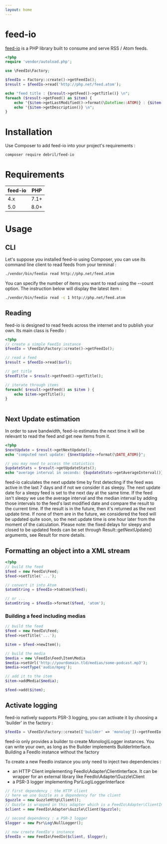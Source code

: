 ```yaml
---
layout: home
---
```


# feed-io

[feed-io](https://github.com/alexdebril/feed-io) is a PHP library built to consume and serve RSS / Atom feeds.

```php
<?php
require 'vendor/autoload.php';

use \FeedIo\Factory;

$feedIo = Factory::create()->getFeedIo();
$result = $feedIo->read('http://php.net/feed.atom');

echo "feed title : {$result->getFeed()->getTitle()} \n";
foreach ($result->getFeed() as $item) {
    echo "{$item->getLastModified()->format(\DateTime::ATOM)} : {$item->getTitle()} \n";
    echo "{$item->getDescription()} \n";
}
```

# Installation

Use Composer to add feed-io into your project's requirements :

```bash
composer require debril/feed-io
```

# Requirements

| feed-io |	PHP |
| ---- | ---- |
| 4.x |	7.1+ |
| 5.0 |	8.0+ |

# Usage
## CLI

Let's suppose you installed feed-io using Composer, you can use its command line client to read feeds from your terminal :

```bash 
./vendor/bin/feedio read http://php.net/feed.atom
```

You can specify the number of items you want to read using the --count option. The instruction below will display the latest item :

```bash
./vendor/bin/feedio read -c 1 http://php.net/feed.atom
```

## Reading

feed-io is designed to read feeds across the internet and to publish your own. Its main class is FeedIo :

```php
<?php
// create a simple FeedIo instance
$feedIo = \FeedIo\Factory::create()->getFeedIo();

// read a feed
$result = $feedIo->read($url);

// get title
$feedTitle = $result->getFeed()->getTitle();

// iterate through items
foreach( $result->getFeed() as $item ) {
    echo $item->getTitle();
}
              
```
       
## Next Update estimation

In order to save bandwidth, feed-io estimates the next time it will be relevant to read the feed and get new items from it.

```php
<?php
$nextUpdate = $result->getNextUpdate();
echo "computed next update: {$nextUpdate->format(\DATE_ATOM)}";

// you may need to access the statistics
$updateStats = $result->getUpdateStats();
echo "average interval in seconds: {$updateStats->getAverageInterval()}";
```


feed-io calculates the next update time by first detecting if the feed was active in the last 7 days and if not we consider it as sleepy. The next update date for a sleepy feed is set to the next day at the same time. If the feed isn't sleepy we use the average interval and the median interval by adding those intervals to the feed's last modified date and compare the result to the current time. If the result is in the future, then it's returned as the next update time. If none of them are in the future, we considered the feed will be updated quite soon, so the next update time is one hour later from the moment of the calculation. Please note: the fixed delays for sleepy and closed to be updated feeds can be set through Result::getNextUpdate() arguments, see Result for more details.

## Formatting an object into a XML stream

```php            
<?php
// build the feed
$feed = new FeedIo\Feed;
$feed->setTitle('...');

// convert it into Atom
$atomString = $feedIo->toAtom($feed);

// or ...
$atomString = $feedIo->format($feed, 'atom');
```

### Building a feed including medias

```php
// build the feed
$feed = new FeedIo\Feed;
$feed->setTitle('...');

$item = $feed->newItem();

// build the media
$media = new \FeedIo\Feed\Item\Media
$media->setUrl('http://yourdomain.tld/medias/some-podcast.mp3');
$media->setType('audio/mpeg');

// add it to the item
$item->addMedia($media);

$feed->add($item);
```

## Activate logging

feed-io natively supports PSR-3 logging, you can activate it by choosing a 'builder' in the factory :

```php
$feedIo = \FeedIo\Factory::create(['builder' => 'monolog'])->getFeedIo();
```

feed-io only provides a builder to create Monolog\Logger instances. You can write your own, as long as the Builder implements BuilderInterface.
Building a FeedIo instance without the factory

To create a new FeedIo instance you only need to inject two dependencies :

- an HTTP Client implementing FeedIo\Adapter\ClientInterface. It can be wrapper for an external library like FeedIo\Adapter\Guzzle\Client
- a PSR-3 logger implementing Psr\Log\LoggerInterface

```php
// first dependency : the HTTP client
// here we use Guzzle as a dependency for the client
$guzzle = new GuzzleHttp\Client();
// Guzzle is wrapped in this adapter which is a FeedIo\Adapter\ClientInterface  implementation
$client = new FeedIo\Adapter\Guzzle\Client($guzzle);

// second dependency : a PSR-3 logger
$logger = new Psr\Log\NullLogger();

// now create FeedIo's instance
$feedIo = new FeedIo\FeedIo($client, $logger);
```
